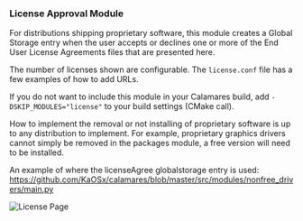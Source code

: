 ### License Approval Module

<!-- SPDX-FileCopyrightText: 2015 Anke Boersma
     SPDX-FileCopyrightText: 2015 Teo Mrnjavac <teo@kde.org>
     SPDX-License-Identifier: GPL-3.0-or-later
-->

For distributions shipping proprietary software, this module creates a
Global Storage entry when the user accepts or declines one or more of
the End User License Agreements files that are presented here.

The number of licenses shown are configurable.  The `license.conf` file
has a few examples of how to add URLs.

If you do not want to include this module in your Calamares build,
add `-DSKIP_MODULES="license"` to your build settings (CMake call).

How to implement the removal or not installing of proprietary software is
up to any distribution to implement.  For example, proprietary graphics
drivers cannot simply be removed in the packages module, a free version
will need to be installed.

An example of where the licenseAgree globalstorage entry is used:
https://github.com/KaOSx/calamares/blob/master/src/modules/nonfree_drivers/main.py

![License Page](http://wstaw.org/m/2015/09/14/Screenshot_20150914_113333.png)
